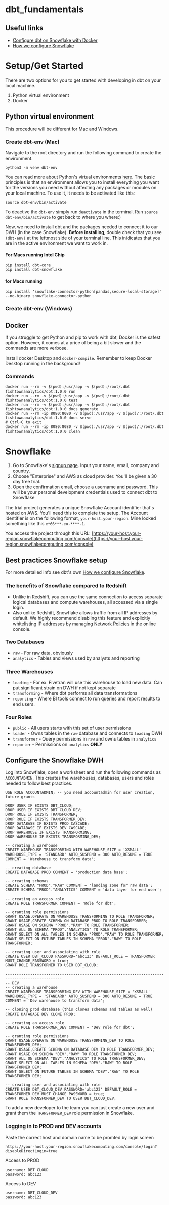 # dbt_fundamentals
## Useful links
* [Configure dbt on Snowflake with Docker](https://www.startdataengineering.com/post/cicd-dbt/)
* [How we configure Snowflake](https://blog.getdbt.com/how-we-configure-snowflake/)

# Setup/Get Started

There are two options for you to get started with developing in dbt on your local machine.
1. Python virtual environment
2. Docker

## Python virtual environment

This procedure will be different for Mac and Windows.
### Create dbt-env (Mac)
Navigate to the root directory and run the following command to create the environment.
```{bash}
python3 -m venv dbt-env
```
You can read more about Python's virtual environments [here](https://docs.python-guide.org/dev/virtualenvs/). The basic principles is that an environment allows you to install everything you want for the versions you need without affecting any packages or modules on your local machine. To use it, it needs to be activated like this:
```{bash}
source dbt-env/bin/activate
```
To deactive the `dbt-env` simply run `deactivate` in the terminal. Run `source dbt-env/bin/activate` to get back to where you where:)

Now, we need to install dbt and the packages needed to connect it to our DWH (in the case Snowflake). **Before installing**, double check that you see `(dbt-env)` at the leftmost side of your terminal line. This inidicates that you are in the active environment we want to work in.

#### For Macs running Intel Chip
```{bash}
pip install dbt-core
pip install dbt-snowflake
```

#### for Macs running 
```{bash}
pip install 'snowflake-connector-python[pandas,secure-local-storage]' --no-binary snowflake-connector-python
```


### Create dbt-env (Windows)

## Docker

If you struggle to get Python and pip to work with dbt, Docker is the safest option. However, it comes at a price of being a bit slower and the commands are more verbose.

Install docker Desktop and `docker-compile`. Remember to keep Docker Desktop running in the background!

### Commands

```{bash}
docker run --rm -v $(pwd):/usr/app -v $(pwd):/root/.dbt fishtownanalytics/dbt:1.0.0 run  
docker run --rm -v $(pwd):/usr/app -v $(pwd):/root/.dbt fishtownanalytics/dbt:1.0.0 test
docker run --rm -v $(pwd):/usr/app -v $(pwd):/root/.dbt fishtownanalytics/dbt:1.0.0 docs generate
docker run --rm -ip 8080:8080 -v $(pwd):/usr/app -v $(pwd)/:/root/.dbt fishtownanalytics/dbt:1.0.0 docs serve
# Ctrl+C to exit
docker run --rm -ip 8080:8080 -v $(pwd):/usr/app -v $(pwd)/:/root/.dbt fishtownanalytics/dbt:1.0.0 clean
```
# Snowflake
1. Go to Snowflake's [signup page](https://signup.snowflake.com/). Input your name, email, company and country.
2. Choose "Enterprise" and AWS as cloud provider. You'll be given a 30 day free trial.
3. Open the confirmation email, choose a username and password. This will be your personal development credentials used to connect dbt to Snowflake

The trial project generates a unique Snowflake Account identifier that's hosted on AWS. You'll need this to complete the setup. The Account identifier is on the following format, `your-host.your-region`. Mine looked something like this `e*66***.eu-****-1`.

You access the project through this URL:  [https://your-host.your-region.snowflakecomputing.com/console](https://your-host.your-region.snowflakecomputing.com/console)

## Best practices Snowflake setup

For more detailed info see dbt's own [How we configure Snowflake](https://blog.getdbt.com/how-we-configure-snowflake/).
### The benefits of Snowflake compared to Redshift
* Unlike in Redshift, you can use the same connection to access separate logical databases and compute warehouses, all accessed via a single login.
* Also unlike Redshift, Snowflake allows traffic from all IP addresses by default. We highly recommend disabling this feature and explicitly whitelisting IP addresses by managing [Network Policies](https://docs.snowflake.com/en/user-guide/network-policies.html) in the online console.

### Two Databases
* `raw` - For raw data, obviously
* `analytics` - Tables and views used by analysts and reporting

### Three Warehouses
* `loading` - For ex. Fivetran will use this warehouse to load new data. Can put significant strain on DWH if not kept separate
* `transforming` - Where dbt performs all data transformations
* `reporting` - Where BI tools connect to run queries and report results to end users.

### Four Roles
* `public` - All users starts with this set of user permissions
* `loader` - Owns tables in the `raw` database and connects to `loading` DWH
* `transformer` - Query permissions in `raw` and owns tables in `analytics`
* `reporter` - Permissions on `analytics` **ONLY**

## Configure the Snowflake DWH
Log into Snowflake, open a worksheet and run the following commands as `ACCOUNTADMIN`. This creates the warehouses, databases, users and roles needed to follow best practices.

```{sql}
USE ROLE ACCOUNTADMIN; -- you need accountadmin for user creation, future grants

DROP USER IF EXISTS DBT_CLOUD;
DROP USER IF EXISTS DBT_CLOUD_DEV;
DROP ROLE IF EXISTS TRANSFORMER;
DROP ROLE IF EXISTS TRANSFORMER_DEV;
DROP DATABASE IF EXISTS PROD CASCADE;
DROP DATABASE IF EXISTS DEV CASCADE;
DROP WAREHOUSE IF EXISTS TRANSFORMING;
DROP WAREHOUSE IF EXISTS TRANSFORMING_DEV;

-- creating a warehouse
CREATE WAREHOUSE TRANSFORMING WITH WAREHOUSE_SIZE = 'XSMALL' WAREHOUSE_TYPE = 'STANDARD' AUTO_SUSPEND = 300 AUTO_RESUME = TRUE COMMENT = 'Warehouse to transform data';

-- creating database
CREATE DATABASE PROD COMMENT = 'production data base';

-- creating schemas
CREATE SCHEMA "PROD"."RAW" COMMENT = 'landing zone for raw data';
CREATE SCHEMA "PROD"."ANALYTICS" COMMENT = 'data layer for end user';

-- creating an access role
CREATE ROLE TRANSFORMER COMMENT = 'Role for dbt';

-- granting role permissions
GRANT USAGE,OPERATE ON WAREHOUSE TRANSFORMING TO ROLE TRANSFORMER;
GRANT USAGE,CREATE SCHEMA ON DATABASE PROD TO ROLE TRANSFORMER;
GRANT USAGE ON SCHEMA "PROD"."RAW" TO ROLE TRANSFORMER;
GRANT ALL ON SCHEMA "PROD"."ANALYTICS" TO ROLE TRANSFORMER;
GRANT SELECT ON ALL TABLES IN SCHEMA "PROD"."RAW" TO ROLE TRANSFORMER;
GRANT SELECT ON FUTURE TABLES IN SCHEMA "PROD"."RAW" TO ROLE TRANSFORMER;

-- creating user and associating with role
CREATE USER DBT_CLOUD PASSWORD='abc123' DEFAULT_ROLE = TRANSFORMER MUST_CHANGE_PASSWORD = true;
GRANT ROLE TRANSFORMER TO USER DBT_CLOUD;

-----------------------------------------------------------------------------------------------
-- DEV
-- creating a warehouse
CREATE WAREHOUSE TRANSFORMING_DEV WITH WAREHOUSE_SIZE = 'XSMALL' WAREHOUSE_TYPE = 'STANDARD' AUTO_SUSPEND = 300 AUTO_RESUME = TRUE COMMENT = 'Dev warehouse to transform data';

-- cloning prod database (this clones schemas and tables as well)
CREATE DATABASE DEV CLONE PROD;

-- creating an access role
CREATE ROLE TRANSFORMER_DEV COMMENT = 'Dev role for dbt';

-- granting role permissions
GRANT USAGE,OPERATE ON WAREHOUSE TRANSFORMING_DEV TO ROLE TRANSFORMER_DEV;
GRANT USAGE,CREATE SCHEMA ON DATABASE DEV TO ROLE TRANSFORMER_DEV;
GRANT USAGE ON SCHEMA "DEV"."RAW" TO ROLE TRANSFORMER_DEV;
GRANT ALL ON SCHEMA "DEV"."ANALYTICS" TO ROLE TRANSFORMER_DEV;
GRANT SELECT ON ALL TABLES IN SCHEMA "DEV"."RAW" TO ROLE TRANSFORMER_DEV;
GRANT SELECT ON FUTURE TABLES IN SCHEMA "DEV"."RAW" TO ROLE TRANSFORMER_DEV;

-- creating user and associating with role
CREATE USER DBT_CLOUD_DEV PASSWORD='abc123' DEFAULT_ROLE = TRANSFORMER_DEV MUST_CHANGE_PASSWORD = true;
GRANT ROLE TRANSFORMER_DEV TO USER DBT_CLOUD_DEV;
```

To add a new developer to the team you can just create a new user and grant them the `TRANSFORMER_DEV` role permission in Snowflake.

### Logging in to PROD and DEV accounts
Paste the correct host and domain name to be promted by login screen
```
https://your-host.your-region.snowflakecomputing.com/console/login?disableDirectLogin=true
```

Access to PROD
```
username: DBT_CLOUD
password: abc123
```
Access to DEV
```
username: DBT_CLOUD_DEV
password: abc123
```